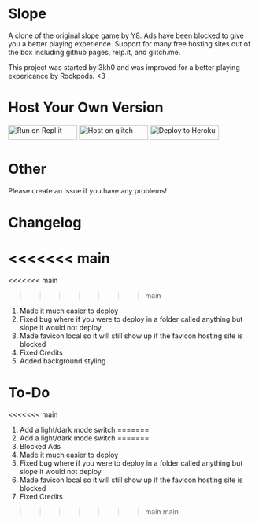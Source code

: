 # Slope
A clone of the original slope game by Y8. Ads have been blocked to give you a better playing experience. Support for many free hosting sites out of the box including github pages, relp.it, and glitch.me. 

This project was started by 3kh0 and was improved for a better playing expericance by Rockpods. <3

# Host Your Own Version
<a href="https://repl.it/github/3kh0/slope" title="Run on Repl.it"><img alt="Run on Repl.it" src="https://raw.githubusercontent.com/3kh0/slope/main/assets/replit.svg" width="140" height="30"><img></a>
<a href="https://glitch.com/edit/#!/import/github/3kh0/slope" title="Host on Glitch"><img alt="Host on glitch" src="https://raw.githubusercontent.com/3kh0/slope/main/assets/glitch.svg" width="140" height="30"><img></a>
<a href="https://heroku.com/deploy?template=https://github.com/3kh0/slope" title="Deploy to Heroku"><img alt="Deploy to Heroku" src="https://raw.githubusercontent.com/3kh0/slope/main/assets/heroku.svg" width="140" height="30"><img></a>


# Other
Please create an issue if you have any problems!


# Changelog
<<<<<<< main
=======
<<<<<<< main
>>>>>>> main
1. Made it much easier to deploy
2. Fixed bug where if you were to deploy in a folder called anything but slope it would not deploy
3. Made favicon local so it will still show up if the favicon hosting site is blocked
4. Fixed Credits
5. Added background styling

# To-Do
<<<<<<< main
1. Add a light/dark mode switch
=======
1. Add a light/dark mode switch
=======
1. Blocked Ads
2. Made it much easier to deploy
3. Fixed bug where if you were to deploy in a folder called anything but slope it would not deploy
4. Made favicon local so it will still show up if the favicon hosting site is blocked
5. Fixed Credits
>>>>>>> main
>>>>>>> main

